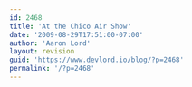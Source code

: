 ```yaml
---
id: 2468
title: 'At the Chico Air Show'
date: '2009-08-29T17:51:00-07:00'
author: 'Aaron Lord'
layout: revision
guid: 'https://www.devlord.io/blog/?p=2468'
permalink: '/?p=2468'
---
```


<p class="mobile-photo"><a href="/blog/wp-content/uploads/2011/10/photo-729754.jpg"><img src="/blog/wp-content/uploads/2011/10/photo-729754.jpg?w=300" border="0" alt="" /></a></p><div class="blogger-post-footer"><img width='1' height='1' src="https://www.devlord.io/blog/at-the-chico-air-show/"' /></div>